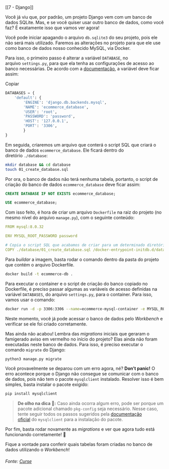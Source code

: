 [[7 - Django]]

Você já viu que, por padrão, um projeto Django vem com um banco de dados SQLite. Mas, e se você quiser usar outro banco de dados, como você faz? É exatamente isso que vamos ver agora!

Você pode iniciar apagando o arquivo `db.sqlite3` do seu projeto, pois ele não será mais utilizado. Faremos as alterações no projeto para que ele use como banco de dados nosso conhecido MySQL, via Docker.

Para isso, o primeiro passo é alterar a variável `DATABASE`, no arquivo `settings.py`, para que ela tenha as configurações de acesso ao banco necessárias. De acordo com a [documentação](https://docs.djangoproject.com/en/4.2/ref/settings/#engine), a variável deve ficar assim:

Copiar

```python
DATABASES = {
    'default': {
        'ENGINE': 'django.db.backends.mysql',
        'NAME': 'ecommerce_database',
        'USER': 'root',
        'PASSWORD': 'password',
        'HOST': '127.0.0.1',
        'PORT': '3306',
        }
}
```

Em seguida, criaremos um arquivo que conterá o script SQL que criará o banco de dados `ecommerce_database`. Ele ficará dentro do diretório `./database`:

```bash
mkdir database && cd database
touch 01_create_database.sql
```

Por ora, o banco de dados não terá nenhuma tabela, portanto, o script de criação do banco de dados `ecommerce_database` deve ficar assim:

```sql
CREATE DATABASE IF NOT EXISTS ecommerce_database;

USE ecommerce_database;
```

Com isso feito, é hora de criar um arquivo `Dockerfile` na raiz do projeto (no mesmo nível do arquivo `manage.py`), com o seguinte conteúdo:

```yaml
FROM mysql:8.0.32

ENV MYSQL_ROOT_PASSWORD password

# Copia o script SQL que acabamos de criar para um determinado diretório no container
COPY ./database/01_create_database.sql /docker-entrypoint-initdb.d/data.sql01
```

Para _buildar_ a imagem, basta rodar o comando dentro da pasta do projeto que contém o arquivo Dockerfile.

```bash
docker build -t ecommerce-db .
```

Para executar o container e o script de criação do banco copiado no Dockerfile, é preciso passar algumas as variáveis de acesso definidas na variável `DATABASES`, do arquivo `settings.py`, para o container. Para isso, vamos usar o comando:

```bash
docker run -d -p 3306:3306 --name=ecommerce-mysql-container -e MYSQL_ROOT_PASSWORD=password -e MYSQL_DATABASE=ecommerce_database ecommerce-db
```

Neste momento, você já pode acessar o banco de dados pelo _Workbench_ e verificar se ele foi criado corretamente.

Mas ainda não acabou! Lembra das _migrations_ iniciais que geraram o famigerado aviso em vermelho no início do projeto? Elas ainda não foram executadas neste banco de dados. Para isso, é preciso executar o comando `migrate` do Django:

```bash
python3 manage.py migrate
```

Você provavelmente se deparou com um erro agora, né? **Don’t panic!** O erro acontece porque o Django não consegue se comunicar com o banco de dados, pois não tem o pacote `mysqlclient` instalado. Resolver isso é bem simples, basta instalar o pacote exigido:

```bash
pip install mysqlclient
```

> **De olho na dica 👀:** Caso ainda ocorra algum erro, pode ser porque um pacote adicional chamado `pkg-config` seja necessário. Nesse caso, tente seguir todos os passos sugeridos pela [documentação oficial](https://github.com/PyMySQL/mysqlclient#install) do `mysqlclient` para a instalação do pacote.

Por fim, basta rodar novamente as _migrations_ e ver que agora tudo está funcionando corretamente! 🤩

Fique a vontade para conferir quais tabelas foram criadas no banco de dados utilizando o _Workbench_!

###### Fonte: [Curse](https://app.betrybe.com/learn/course/5e938f69-6e32-43b3-9685-c936530fd326/module/3d93d491-e3ed-409f-bdb6-3a5dcd11f8d2/section/d6669182-df2d-4db1-a5c3-ee927fee22d7/day/32af04d3-9bec-4278-85dd-bee03a8887fb/lesson/3d56e490-8557-4e0f-b47e-16de706dbf1f)
